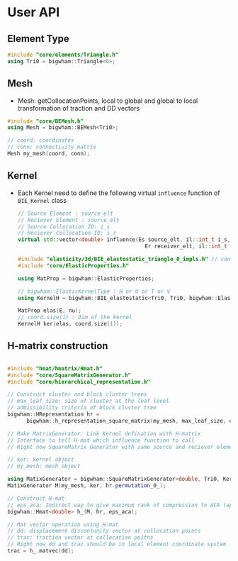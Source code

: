 # User API

## Element Type
    
```cpp
#include "core/elements/Triangle.h"
using Tri0 = bigwham::Triangle<0>;
```

## Mesh
    
- Mesh: getCollocationPoints, local to global and global to local transformation of traction and DD vectors

```cpp
#include "core/BEMesh.h"
using Mesh = bigwham::BEMesh<Tri0>;

// coord: coordinates
// conn: connectivity matrix
Mesh my_mesh(coord, conn);

```
    
## Kernel
    
    
- Each Kernel need to define the following virtual `influence` function of `BIE_Kernel` class
    
    ```cpp
    // Source Element : source_elt
    // Reciever Element : source_elt
    // Source Collocation ID: i_s
    // Reciever Collocation ID: i_r
    virtual std::vector<double> influence(Es source_elt, il::int_t i_s,
                                            Er receiver_elt, il::int_t i_r) const;
    ```
    
    ```cpp
    #include "elasticity/3d/BIE_elastostatic_triangle_0_impls.h" // contains the defination of influence function
    #include "core/ElasticProperties.h"
    
    using MatProp = bigwham::ElasticProperties;
    
    // bigwham::ElasticKernelType : H or U or T or V
    using KernelH = bigwham::BIE_elastostatic<Tri0, Tri0, bigwham::ElasticKernelType::H>;
    
    MatProp elas(E, nu);
    // coord.size(1) : Dim of the kernel
    KernelH ker(elas, coord.size(1));
    ```
        
## H-matrix construction
    
 ```cpp
 
 #include "hmat/hmatrix/Hmat.h"
 #include "core/SquareMatrixGenerator.h"
 #include "core/hierarchical_representation.h"
 
 // Construct cluster and block cluster trees
 // max_leaf_size: size of cluster at the leaf level
 // admissibility criteria of block cluster tree
 bigwham::HRepresentation hr =
       bigwham::h_representation_square_matrix(my_mesh, max_leaf_size, eta);
 
 // Make MatrixGenerator: Link Kernel defination with H-matrix
 // Interface to tell H-mat which influence function to call 
 // Right now SquareMatrix Generator with same source and reciever element type is develped
 
 // ker: kernel object
 // my_mesh: mesh object
 
 using MatixGenerator = bigwham::SquareMatrixGenerator<double, Tri0, KernelH>;
 MatixGenerator M(my_mesh, ker, hr.permutation_0_);
 
 // Construct H-mat
 // eps_aca: Indirect way to give maximum rank of compression to ACA (approx SVD)
 bigwham::Hmat<double> h_(M, hr, eps_aca);
 
 // Mat vector operation using H-mat
 // dd: displacement discontunity vector at collocation points
 // trac: traction vector at collocation poitns
 // Right now dd and trac should be in local element coordinate system
 trac = h_.matvec(dd);
 ```
    